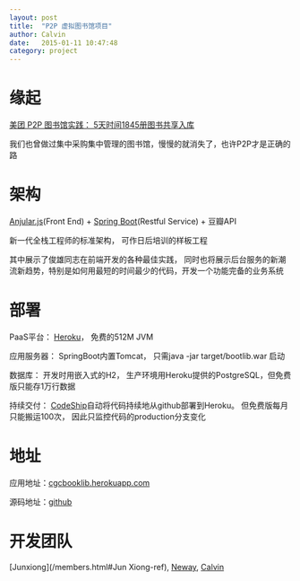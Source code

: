 ```yaml
---
layout: post
title:  "P2P 虚拟图书馆项目"
author: Calvin
date:   2015-01-11 10:47:48
category: project
---
```


# 缘起

[美团 P2P 图书馆实践： 5天时间1845册图书共享入库](http://tech.meituan.com/mt-library-introduce.html)

我们也曾做过集中采购集中管理的图书馆，慢慢的就消失了，也许P2P才是正确的路

# 架构

[Anjular.js](https://angularjs.org/)(Front End) + [Spring Boot](http://projects.spring.io/spring-boot/)(Restful Service) + 豆瓣API

新一代全栈工程师的标准架构， 可作日后培训的样板工程

其中展示了俊雄同志在前端开发的各种最佳实践， 同时也将展示后台服务的新潮流新趋势，特别是如何用最短的时间最少的代码，开发一个功能完备的业务系统


# 部署

PaaS平台： [Heroku](https://www.heroku.com)， 免费的512M JVM

应用服务器： SpringBoot内置Tomcat， 只需java -jar target/bootlib.war 启动

数据库： 开发时用嵌入式的H2， 生产环境用Heroku提供的PostgreSQL，但免费版只能存1万行数据

持续交付： [CodeShip](https://codeship.com)自动将代码持续地从github部署到Heroku。 但免费版每月只能搬运100次， 因此只监控代码的production分支变化

# 地址

应用地址：[cgcbooklib.herokuapp.com](http://cgcbooklib.herokuapp.com)

源码地址：[github](http://www.github.com/f5f6/booklib)

# 开发团队

[Junxiong](/members.html#Jun Xiong-ref), [Neway](/members.html#Neway-ref), [Calvin](/members.html#Calvin-ref)
